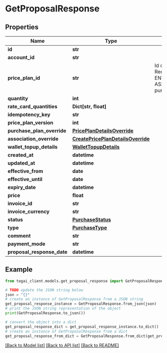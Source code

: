 # GetProposalResponse


## Properties

Name | Type | Description | Notes
------------ | ------------- | ------------- | -------------
**id** | **str** |  | 
**account_id** | **str** |  | 
**price_plan_id** | **str** | Id of the price plan, Required for ENTITLEMENT_GRANT, ASSOCIATION purchase | [optional] 
**quantity** | **int** |  | [optional] 
**rate_card_quantities** | **Dict[str, float]** |  | [optional] 
**idempotency_key** | **str** |  | [optional] 
**price_plan_version** | **int** |  | [optional] 
**purchase_plan_override** | [**PricePlanDetailsOverride**](PricePlanDetailsOverride.md) |  | [optional] 
**association_override** | [**CreatePricePlanDetailsOverride**](CreatePricePlanDetailsOverride.md) |  | [optional] 
**wallet_topup_details** | [**WalletTopupDetails**](WalletTopupDetails.md) |  | [optional] 
**created_at** | **datetime** |  | 
**updated_at** | **datetime** |  | [optional] 
**effective_from** | **date** |  | [optional] 
**effective_until** | **date** |  | [optional] 
**expiry_date** | **datetime** |  | [optional] 
**price** | **float** |  | [optional] 
**invoice_id** | **str** |  | [optional] 
**invoice_currency** | **str** |  | [optional] 
**status** | [**PurchaseStatus**](PurchaseStatus.md) |  | 
**type** | [**PurchaseType**](PurchaseType.md) |  | 
**comment** | **str** |  | [optional] 
**payment_mode** | **str** |  | 
**proposal_response_date** | **datetime** |  | [optional] 

## Example

```python
from togai_client.models.get_proposal_response import GetProposalResponse

# TODO update the JSON string below
json = "{}"
# create an instance of GetProposalResponse from a JSON string
get_proposal_response_instance = GetProposalResponse.from_json(json)
# print the JSON string representation of the object
print(GetProposalResponse.to_json())

# convert the object into a dict
get_proposal_response_dict = get_proposal_response_instance.to_dict()
# create an instance of GetProposalResponse from a dict
get_proposal_response_from_dict = GetProposalResponse.from_dict(get_proposal_response_dict)
```
[[Back to Model list]](../README.md#documentation-for-models) [[Back to API list]](../README.md#documentation-for-api-endpoints) [[Back to README]](../README.md)


